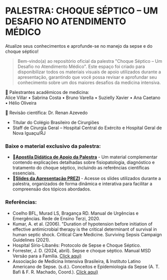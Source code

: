 # PALESTRA: CHOQUE SÉPTICO – UM DESAFIO NO ATENDIMENTO MÉDICO
 
Atualize seus conhecimentos e aprofunde-se no manejo da sepse e do choque séptico!

>  Bem-vindo(a) ao repositório oficial da palestra "Choque Séptico – Um Desafio no Atendimento Médico". Este espaço foi criado para disponibilizar todos os materiais visuais de apoio utilizados durante a apresentação, garantindo que você possa revisar e aprofundar seu conhecimento sobre um dos maiores desafios da medicina intensiva.

:large_blue_circle:  Palestrantes acadêmicos de medicina:  <br> 
Alice Villar • Sabrina Costa • Bruno Varella • Suzielly Xavier • Ana Caetano • Hélio Oliveira <br> 
 
:large_blue_circle:  Revisão científica: Dr. Renan Azevedo <br> 
*  Titular do Colégio Brasileiro de Cirurgiões <br>
*  Staff de Cirurgia Geral – Hospital Central do Exército e Hospital Geral de Nova Iguaçu/RJ

### Baixe o material exclusivo da palestra: 

* 🔗[**Apostila Didática de Apoio da Palestra**](https://github.com/alicevillar/Palestra_Choque-Septico/blob/main/Apostila%20da%20Palestra.pdf) - Um material complementar contendo explicações detalhadas sobre fisiopatologia, diagnóstico e tratamento do choque séptico, incluindo as referências científicas essenciais.  
* 🔗[**Slides da Apresentação PREZI**](https://github.com/alicevillar/Palestra_Choque-Septico/blob/main/Apostila%20da%20Palestra.pdf) - Acesse os slides utilizados durante a palestra, organizados de forma dinâmica e interativa para facilitar a compreensão dos tópicos abordados.   



### Referências:
* Coelho BFL, Murad LS, Bragança RD. Manual de Urgências e Emergências. Rede de Ensino Terzi, 2020.
* Kumar, A. et al. (2006). "Duration of hypotension before initiation of effective antimicrobial therapy is the critical determinant of survival in human septic shock.  Critical Care Medicine.
Surviving Sepsis Campaign Guidelines (2021).
* Hospital Sírio-Libanês: Protocolo de Sepse e Choque Séptico.
* Forrester, J. D. (2024, abril). Sepse e choque séptico. Manual MSD Versão para a Família. [Click aqui)](https://www.msdmanuals.com/pt/casa/infec%C3%A7%C3%B5es/bacteremia-sepse-e-choque-s%C3%A9ptico/sepse-e-choque-s%C3%A9ptico) 
* Associação de Medicina Intensiva Brasileira, & Instituto Latino Americano de Sepse. (s.d.). Conceitos e Epidemiologia da Sepse (A. T. Bafi & F. R. Machado, Coord.). [Click aqui)](https://cssjd.org.br/imagens/editor/files/2019/Maio/sepse%281%29.pdf) 




